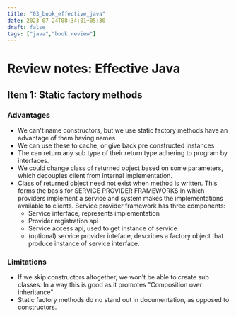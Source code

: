 ```yaml
---
title: "03_book_effective_java"
date: 2023-07-24T08:34:01+05:30
draft: false
tags: ["java","book review"]
---
```


# Review notes: Effective Java


## Item 1: Static factory methods

### Advantages

- We can't name constructors, but we use static factory methods have an advantage of them having names
- We can use these to cache, or give back pre constructed instances
- The can return any sub type of their return type adhering to program by interfaces. 
- We could change class of returned object based on some parameters, which decouples client from internal implementation.
- Class of returned object need not exist when method is written. This forms the basis for SERVICE PROVIDER FRAMEWORKS in which providers implement a service and system makes the implementations available to clients. Service provider framework has three components:
    - Service interface, represents implementation
    - Provider registration api
    - Service access api, used to get instance of service
    - (optional) service provider inteface, describes a factory object that produce instance of service interface.

### Limitations

- If we skip constructors altogether, we won't be able to create sub classes. In a way this is good as it promotes "Composition over inheritance"
- Static factory methods do no stand out in documentation, as opposed to constructors.